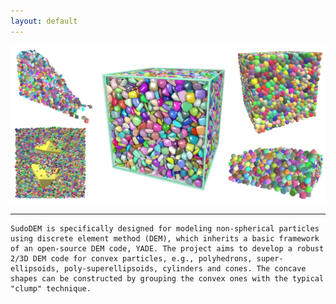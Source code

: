```yaml
---
layout: default
---
```


![cover image](./docs/images/cover.png#center)


* * *

    SudoDEM is specifically designed for modeling non-spherical particles using discrete element method (DEM), which inherits a basic framework of an open-source DEM code, YADE. The project aims to develop a robust 2/3D DEM code for convex particles, e.g., polyhedrons, super-ellipsoids, poly-superellipsoids, cylinders and cones. The concave shapes can be constructed by grouping the convex ones with the typical "clump" technique.

